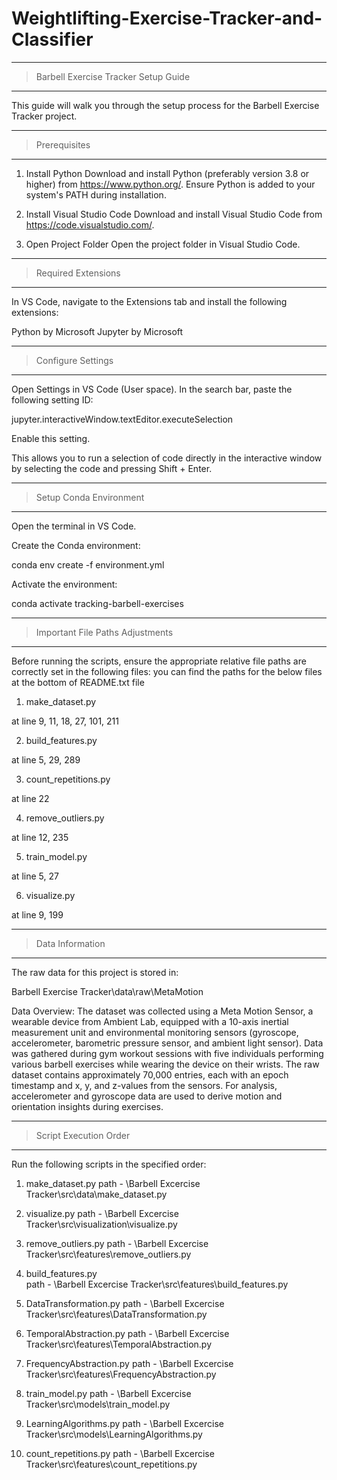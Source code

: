 # Weightlifting-Exercise-Tracker-and-Classifier

-------------------------------------------------
> Barbell Exercise Tracker Setup Guide
-------------------------------------------------


This guide will walk you through the setup process for the Barbell Exercise Tracker project.


-------------------------------------------------
> Prerequisites
-------------------------------------------------

1. Install Python
Download and install Python (preferably version 3.8 or higher) from https://www.python.org/.
Ensure Python is added to your system's PATH during installation.

2. Install Visual Studio Code
Download and install Visual Studio Code from https://code.visualstudio.com/.

3. Open Project Folder
Open the project folder in Visual Studio Code.


-------------------------------------------------
> Required Extensions
-------------------------------------------------

In VS Code, navigate to the Extensions tab and install the following extensions:

Python by Microsoft
Jupyter by Microsoft



-------------------------------------------------
> Configure Settings
-------------------------------------------------

Open Settings in VS Code (User space).
In the search bar, paste the following setting ID:

jupyter.interactiveWindow.textEditor.executeSelection

Enable this setting.

This allows you to run a selection of code directly in the interactive window by selecting the code and pressing Shift + Enter.



-------------------------------------------------
> Setup Conda Environment
-------------------------------------------------


Open the terminal in VS Code.

Create the Conda environment:


   conda env create -f environment.yml


Activate the environment:

  conda activate tracking-barbell-exercises



-------------------------------------------------
> Important File Paths Adjustments
-------------------------------------------------

Before running the scripts, ensure the appropriate relative file paths are correctly set in the following files:
you can find the paths for the below files at the bottom of README.txt file


1. make_dataset.py

at line 9, 11, 18, 27, 101, 211


2. build_features.py

at line 5, 29, 289


3. count_repetitions.py

at line 22


4. remove_outliers.py

at line 12, 235



5. train_model.py

at line 5, 27



6. visualize.py

at line 9, 199




-------------------------------------------------
> Data Information
-------------------------------------------------


The raw data for this project is stored in:

Barbell Exercise Tracker\data\raw\MetaMotion

Data Overview:
The dataset was collected using a Meta Motion Sensor, a wearable device from Ambient Lab, equipped with a 10-axis inertial measurement unit and environmental monitoring sensors (gyroscope, accelerometer, barometric pressure sensor, and ambient light sensor).
Data was gathered during gym workout sessions with five individuals performing various barbell exercises while wearing the device on their wrists.
The raw dataset contains approximately 70,000 entries, each with an epoch timestamp and x, y, and z-values from the sensors.
For analysis, accelerometer and gyroscope data are used to derive motion and orientation insights during exercises.





-------------------------------------------------
> Script Execution Order
-------------------------------------------------



Run the following scripts in the specified order:



1. make_dataset.py 
path - \Barbell Excercise Tracker\src\data\make_dataset.py


2. visualize.py
path - \Barbell Excercise Tracker\src\visualization\visualize.py

3. remove_outliers.py
path - \Barbell Excercise Tracker\src\features\remove_outliers.py

3. build_features.py      
path -   \Barbell Excercise Tracker\src\features\build_features.py

4. DataTransformation.py
path  - \Barbell Excercise Tracker\src\features\DataTransformation.py


5. TemporalAbstraction.py
path - \Barbell Excercise Tracker\src\features\TemporalAbstraction.py

6. FrequencyAbstraction.py
path - \Barbell Excercise Tracker\src\features\FrequencyAbstraction.py


7. train_model.py
path - \Barbell Excercise Tracker\src\models\train_model.py


8. LearningAlgorithms.py
path - \Barbell Excercise Tracker\src\models\LearningAlgorithms.py


9. count_repetitions.py
path - \Barbell Excercise Tracker\src\features\count_repetitions.py



